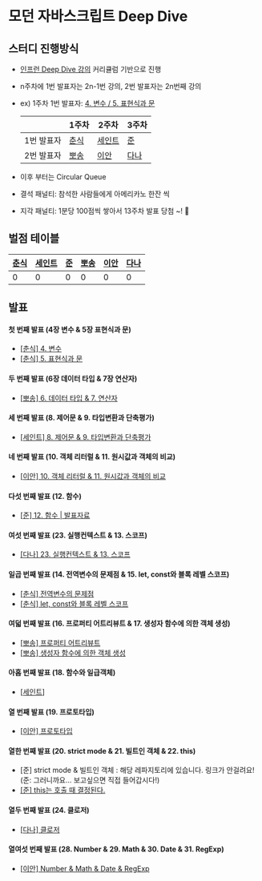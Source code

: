 # 모던 자바스크립트 Deep Dive

## 스터디 진행방식

- [인프런 Deep Dive 강의](https://www.inflearn.com/course/%EB%AA%A8%EB%8D%98-%EC%9E%90%EB%B0%94%EC%8A%A4%ED%81%AC%EB%A6%BD%ED%8A%B8-%EB%94%A5%EB%8B%A4%EC%9D%B4%EB%B8%8C) 커리큘럼 기반으로 진행

- n주차에 1번 발표자는 2n-1번 강의, 2번 발표자는 2n번째 강의
- ex) 1주차 1번 발표자: [4. 변수 / 5. 표현식과 문](https://www.inflearn.com/course/%EB%AA%A8%EB%8D%98-%EC%9E%90%EB%B0%94%EC%8A%A4%ED%81%AC%EB%A6%BD%ED%8A%B8-%EB%94%A5%EB%8B%A4%EC%9D%B4%EB%B8%8C/lecture/95632?tab=curriculum)

  |            | 1주차                                   | 2주차                                    | 3주차                                |
  | ---------- | --------------------------------------- | ---------------------------------------- | ------------------------------------ |
  | 1번 발표자 | [춘식](https://github.com/jiseung-kang) | [세인트](https://github.com/Seongtaek-H) | [준](https://github.com/junghyeonsu) |
  | 2번 발표자 | [뽀송](https://github.com/i4song)       | [이안](https://github.com/useonglee)     | [다나](https://github.com/deli-ght)  |

- 이후 부터는 Circular Queue

- 결석 패널티: 참석한 사람들에게 아메리카노 한잔 씩
- 지각 패널티: 1분당 100점씩 쌓아서 13주차 발표 당첨 ~! 🥳

## 벌점 테이블

| [춘식](https://github.com/jiseung-kang) | [세인트](https://github.com/Seongtaek-H) | [준](https://github.com/junghyeonsu) | [뽀송](https://github.com/i4song) | [이안](https://github.com/useonglee) | [다나](https://github.com/deli-ght) |
| --------------------------------------- | ---------------------------------------- | ------------------------------------ | --------------------------------- | ------------------------------------ | ----------------------------------- |
| 0                                       | 0                                        | 0                                    | 0                                 | 0                                    | 0                                   |

## 발표

#### 첫 번째 발표 (4장 변수 & 5장 표현식과 문)

- [[춘식] 4. 변수](https://velog.io/@jiseung/%EB%B3%80%EC%88%98)
- [[춘식] 5. 표현식과 문](https://velog.io/@jiseung/%ED%91%9C%ED%98%84%EC%8B%9D%EA%B3%BC-%EB%AC%B8)

#### 두 번째 발표 (6장 데이터 타입 & 7장 연산자)

- [[뽀송] 6. 데이터 타입 & 7. 연산자](https://velog.io/@dnr6054/data-type-and-operator)

#### 세 번째 발표 (8. 제어문 & 9. 타입변환과 단축평가)

- [[세인트] 8. 제어문 & 9. 타입변환과 단축평가](<https://github.com/PPO-F-MAN/modern-javascript-deep-dive/blob/c14d594abc6576cd8cd15406b7412feb3c20ee9c/03)%208.%20%EC%A0%9C%EC%96%B4%EB%AC%B8%20&%209.%20%ED%83%80%EC%9E%85%EB%B3%80%ED%99%98%EA%B3%BC%20%EB%8B%A8%EC%B6%95%ED%8F%89%EA%B0%80/saint.md>)

#### 네 번째 발표 (10. 객체 리터럴 & 11. 원시값과 객체의 비교)

- [[이안] 10. 객체 리터럴 & 11. 원시값과 객체의 비교](https://www.useonglee.dev/blog/%EA%B0%9D%EC%B2%B4-%EB%A6%AC%ED%84%B0%EB%9F%B4&%EC%9B%90%EC%8B%9C%EA%B0%92%EA%B3%BC-%EA%B0%9D%EC%B2%B4%EC%9D%98-%EB%B9%84%EA%B5%90)

#### 다섯 번째 발표 (12. 함수)

- [[준] 12. 함수 | 발표자료](https://junghyeonsu-dev.vercel.app/posts/Function)

#### 여섯 번째 발표 (23. 실행컨텍스트 & 13. 스코프)

- [[다나] 23. 실행컨텍스트 & 13. 스코프](https://deliminju.notion.site/5ffb947f2de740a1a3a9308e3894e1dd)

#### 일곱 번째 발표 (14. 전역변수의 문제점 & 15. let, const와 블록 레벨 스코프)

- [[춘식] 전역변수의 문제점](https://velog.io/@jiseung/JavaScript-%EC%A0%84%EC%97%AD-%EB%B3%80%EC%88%98%EC%9D%98-%EB%AC%B8%EC%A0%9C%EC%A0%90)
- [[춘식] let, const와 블록 레벨 스코프](https://velog.io/@jiseung/JavaScript-let-const-%ED%82%A4%EC%9B%8C%EB%93%9C%EC%99%80-%EB%B8%94%EB%A1%9D-%EB%A0%88%EB%B2%A8-%EC%8A%A4%EC%BD%94%ED%94%84)

#### 여덟 번째 발표 (16. 프로퍼티 어트리뷰트 & 17. 생성자 함수에 의한 객체 생성)

- [[뽀송] 프로퍼티 어트리뷰트](https://velog.io/@dnr6054/property-attribute)
- [[뽀송] 생성자 함수에 의한 객체 생성](https://velog.io/@dnr6054/deepdive-constructor)

#### 아홉 번째 발표 (18. 함수와 일급객체)

- [[세인트](-)]

#### 열 번째 발표 (19. 프로토타입)

- [[이안] 프로토타입](https://www.useonglee.dev/blog/%ED%94%84%EB%A1%9C%ED%86%A0%ED%83%80%EC%9E%85)

#### 열한 번째 발표 (20. strict mode & 21. 빌트인 객체 & 22. this)

- [준] strict mode & 빌트인 객체 : 해당 레파지토리에 있습니다. 링크가 안걸려요! (준: 그러니까요... 보고싶으면 직접 들어갑시다!)
- [[준] this는 호출 때 결정된다.](https://junghyeonsu-dev.vercel.app/posts/This)

#### 열두 번째 발표 (24. 클로저)

- [[다나] 클로저](https://velog.io/@deli-ght/%EB%94%A5%EB%8B%A4%EC%9D%B4%EB%B8%8C-%EC%8A%A4%ED%84%B0%EB%94%94-%ED%81%B4%EB%A1%9C%EC%A0%80)

#### 열여섯 번째 발표 (28. Number & 29. Math & 30. Date & 31. RegExp)

- [[이안] Number & Math & Date & RegExp](https://www.useonglee.dev/blog/%EC%9E%90%EB%B0%94%EC%8A%A4%ED%81%AC%EB%A6%BD%ED%8A%B8-Number-Math-Date-RegExp)
